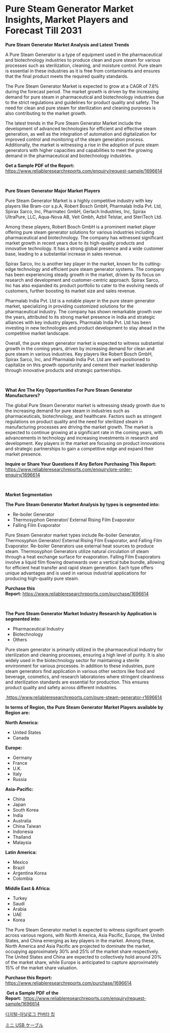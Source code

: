 <p><h1>Pure Steam Generator Market Insights, Market Players and Forecast Till 2031</h1></p><p><strong>Pure Steam Generator Market Analysis and Latest Trends</strong></p>
<p><p>A Pure Steam Generator is a type of equipment used in the pharmaceutical and biotechnology industries to produce clean and pure steam for various processes such as sterilization, cleaning, and moisture control. Pure steam is essential in these industries as it is free from contaminants and ensures that the final product meets the required quality standards.</p><p>The Pure Steam Generator Market is expected to grow at a CAGR of 7.8% during the forecast period. The market growth is driven by the increasing demand for pure steam in pharmaceutical and biotechnology industries due to the strict regulations and guidelines for product quality and safety. The need for clean and pure steam for sterilization and cleaning purposes is also contributing to the market growth.</p><p>The latest trends in the Pure Steam Generator Market include the development of advanced technologies for efficient and effective steam generation, as well as the integration of automation and digitalization for improved control and monitoring of the steam generation process. Additionally, the market is witnessing a rise in the adoption of pure steam generators with higher capacities and capabilities to meet the growing demand in the pharmaceutical and biotechnology industries.</p></p>
<p><strong>Get a Sample PDF of the Report:&nbsp;</strong> <a href="https://www.reliableresearchreports.com/enquiry/request-sample/1696614">https://www.reliableresearchreports.com/enquiry/request-sample/1696614</a></p>
<p>&nbsp;</p>
<p><strong>Pure Steam Generator Major Market Players</strong></p>
<p><p>Pure Steam Generator Market is a highly competitive industry with key players like Bram-cor s.p.A, Robert Bosch GmbH, Pharmalab India Pvt. Ltd, Spirax Sarco, Inc, Pharmatec GmbH, Gerlach Industries, Inc, Spirax UltraPure, LLC, Aqua-Nova AB, Veit Gmbh, Azbil Telstar, and SteriTech Ltd.</p><p>Among these players, Robert Bosch GmbH is a prominent market player offering pure steam generator solutions for various industries including pharmaceutical and biotechnology. The company has witnessed significant market growth in recent years due to its high-quality products and innovative technology. It has a strong global presence and a wide customer base, leading to a substantial increase in sales revenue.</p><p>Spirax Sarco, Inc is another key player in the market, known for its cutting-edge technology and efficient pure steam generator systems. The company has been experiencing steady growth in the market, driven by its focus on research and development and customer-centric approach. Spirax Sarco, Inc has also expanded its product portfolio to cater to the evolving needs of customers, further boosting its market size and sales revenue.</p><p>Pharmalab India Pvt. Ltd is a notable player in the pure steam generator market, specializing in providing customized solutions for the pharmaceutical industry. The company has shown remarkable growth over the years, attributed to its strong market presence in India and strategic alliances with key industry players. Pharmalab India Pvt. Ltd has been investing in new technologies and product development to stay ahead in the competitive market landscape.</p><p>Overall, the pure steam generator market is expected to witness substantial growth in the coming years, driven by increasing demand for clean and pure steam in various industries. Key players like Robert Bosch GmbH, Spirax Sarco, Inc, and Pharmalab India Pvt. Ltd are well-positioned to capitalize on this growth opportunity and cement their market leadership through innovative products and strategic partnerships.</p></p>
<p>&nbsp;</p>
<p><strong>What Are The Key Opportunities For Pure Steam Generator Manufacturers?</strong></p>
<p><p>The global Pure Steam Generator market is witnessing steady growth due to the increasing demand for pure steam in industries such as pharmaceuticals, biotechnology, and healthcare. Factors such as stringent regulations on product quality and the need for sterilized steam in manufacturing processes are driving the market growth. The market is expected to continue growing at a significant rate in the coming years, with advancements in technology and increasing investments in research and development. Key players in the market are focusing on product innovations and strategic partnerships to gain a competitive edge and expand their market presence.</p></p>
<p><strong>Inquire or Share Your Questions If Any Before Purchasing This Report:</strong> <a href="https://www.reliableresearchreports.com/enquiry/pre-order-enquiry/1696614">https://www.reliableresearchreports.com/enquiry/pre-order-enquiry/1696614</a></p>
<p>&nbsp;</p>
<p><strong>Market Segmentation</strong></p>
<p><strong>The Pure Steam Generator Market Analysis by types is segmented into:</strong></p>
<p><ul><li>Re-boiler Generator</li><li>Thermosyphon Generator/ External Rising Film Evaporator</li><li>Falling Film Evaporator</li></ul></p>
<p><p>Pure Steam Generator market types include Re-boiler Generator, Thermosyphon Generator/ External Rising Film Evaporator, and Falling Film Evaporator. Re-boiler Generators use external heat sources to produce steam. Thermosyphon Generators utilize natural circulation of steam through a heat exchange surface for evaporation. Falling Film Evaporators involve a liquid film flowing downwards over a vertical tube bundle, allowing for efficient heat transfer and rapid steam generation. Each type offers unique advantages and is used in various industrial applications for producing high-quality pure steam.</p></p>
<p><strong>Purchase this Report:&nbsp;</strong><a href="https://www.reliableresearchreports.com/purchase/1696614">https://www.reliableresearchreports.com/purchase/1696614</a></p>
<p>&nbsp;</p>
<p><strong>The Pure Steam Generator Market Industry Research by Application is segmented into:</strong></p>
<p><ul><li>Pharmaceutical Industry</li><li>Biotechnology</li><li>Others</li></ul></p>
<p><p>Pure steam generator is primarily utilized in the pharmaceutical industry for sterilization and cleaning processes, ensuring a high level of purity. It is also widely used in the biotechnology sector for maintaining a sterile environment for various processes. In addition to these industries, pure steam generators find application in various other sectors like food and beverage, cosmetics, and research laboratories where stringent cleanliness and sterilization standards are essential for production. This ensures product quality and safety across different industries.</p></p>
<p><a href="https://www.reliableresearchreports.com/pure-steam-generator-r1696614">&nbsp;https://www.reliableresearchreports.com/pure-steam-generator-r1696614</a></p>
<p><strong>In terms of Region, the Pure Steam Generator Market Players available by Region are:</strong></p>
<p>
    <p> <strong> North America: </strong>
        <ul>
            <li>United States</li>
            <li>Canada</li>
        </ul>
        </p> 
    <p> <strong> Europe: </strong>
        <ul>
            <li>Germany</li>
            <li>France</li>
            <li>U.K.</li>
            <li>Italy</li>
            <li>Russia</li>
        </ul>
        </p> 
    <p> <strong> Asia-Pacific: </strong>
        <ul>
            <li>China</li>
            <li>Japan</li>
            <li>South Korea</li>
            <li>India</li>
            <li>Australia</li>
            <li>China Taiwan</li>
            <li>Indonesia</li>
            <li>Thailand</li>
            <li>Malaysia</li>
        </ul>
        </p> 
    <p> <strong> Latin America: </strong>
        <ul>
            <li>Mexico</li>
            <li>Brazil</li>
            <li>Argentina Korea</li>
            <li>Colombia</li>
        </ul>
        </p> 
    <p> <strong> Middle East & Africa: </strong>
        <ul>
            <li>Turkey</li>
            <li>Saudi</li>
            <li>Arabia</li>
            <li>UAE</li>
            <li>Korea</li>
        </ul>
    </p>
    </p>
<p><p>The Pure Steam Generator market is expected to witness significant growth across various regions, with North America, Asia Pacific, Europe, the United States, and China emerging as key players in the market. Among these, North America and Asia Pacific are projected to dominate the market, occupying approximately 30% and 25% of the market share respectively. The United States and China are expected to collectively hold around 20% of the market share, while Europe is anticipated to capture approximately 15% of the market share valuation.</p></p>
<p><strong>Purchase this Report: </strong><a href="https://www.reliableresearchreports.com/purchase/1696614">https://www.reliableresearchreports.com/purchase/1696614</a></p>
<p>&nbsp;<strong>Get a Sample PDF of the Report:&nbsp;&nbsp;</strong><a href="https://www.reliableresearchreports.com/enquiry/request-sample/1696614">https://www.reliableresearchreports.com/enquiry/request-sample/1696614</a></p>
<p><strong></strong></p>
<p><p><a href="https://github.com/ConstantinVon/Market-Research-Report-List-1/blob/main/2662266122473.md">디지털-아날로그 컨버터 칩</a></p><p><a href="https://github.com/avwofrml53535/Market-Research-Report-List-2/blob/main/3691121123589.md">ミニ USB ケーブル</a></p></p>